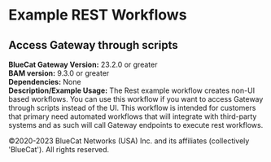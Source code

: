 # **Example REST Workflows**
## Access Gateway through scripts

**BlueCat Gateway Version:** 23.2.0 or greater <br/>
**BAM version:** 9.3.0 or greater <br/>
**Dependencies:** None <br/>
**Description/Example Usage:** The Rest example workflow creates non-UI based workflows. You can use this workflow if you want to access Gateway through scripts instead of the UI. This workflow is intended for customers that primary need automated workflows that will integrate with third-party systems and as such will call Gateway endpoints to execute rest workflows.

©2020-2023 BlueCat Networks (USA) Inc. and its affiliates (collectively 'BlueCat'). All rights reserved.
